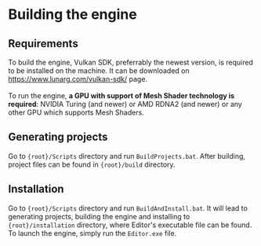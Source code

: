 # Building the engine
## Requirements
To build the engine, Vulkan SDK, preferrably the newest version, is required to be installed on the machine. It can be downloaded on https://www.lunarg.com/vulkan-sdk/ page.
<br><br>
To run the engine, **a GPU with support of Mesh Shader technology is required**: NVIDIA Turing (and newer) or AMD RDNA2 (and newer) or any other GPU which supports Mesh Shaders.

## Generating projects
Go to `{root}/Scripts` directory and run `BuildProjects.bat`. After building, project files can be found in `{root}/build` directory.

## Installation
Go to `{root}/Scripts` directory and run `BuildAndInstall.bat`. It will lead to generating projects, building the engine and installing to `{root}/installation` directory, where Editor's executable file can be found. To launch the engine, simply run the `Editor.exe` file.
